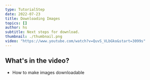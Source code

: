 ```yaml
---
type: TutorialStep
date: 2022-07-23
title: Downloading Images
topics: []
author: hs
subtitle: Next steps for download.
thumbnail: ./thumbnail.png
video: "https://www.youtube.com/watch?v=QuvS_VLbGko&start=3099s"
---
```


## What's in the video?

- How to make images downloadable
